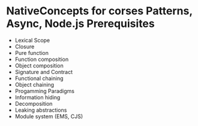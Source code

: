 # NativeConcepts for corses Patterns, Async, Node.js Prerequisites

- Lexical Scope
- Closure
- Pure function
- Function composition
- Object composition
- Signature and Contract
- Functional chaining
- Object chaining
- Progamming Paradigms
- Information hiding
- Decomposition
- Leaking abstractions
- Module system (EMS, CJS)
